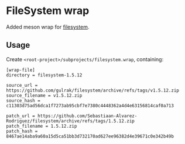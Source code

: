 # FileSystem wrap

Added meson wrap for [filesystem](https://github.com/gulrak/filesystem).

## Usage

Create `<root-project>/subprojects/filesystem.wrap`, containing:
```
[wrap-file]
directory = filesystem-1.5.12

source_url = https://github.com/gulrak/filesystem/archive/refs/tags/v1.5.12.zip
source_filename = v1.5.12.zip
source_hash = c11303d75ad56dca1f7273ab95cbf7e7380c4448362a4d4e63156814caf0a713

patch_url = https://github.com/Sebastiaan-Alvarez-Rodriguez/filesystem/archive/refs/tags/1.5.12.zip
patch_filename = 1.5.12.zip
patch_hash = 8467ae14aba9a60a15d5ca51bb3d732170ad627ee96382d4e39671c0e342b49b
```